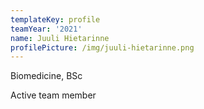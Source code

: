 ```yaml
---
templateKey: profile
teamYear: '2021'
name: Juuli Hietarinne
profilePicture: /img/juuli-hietarinne.png
---
```

Biomedicine, BSc

Active team member
